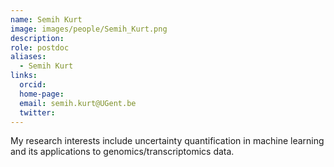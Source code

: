 ```yaml
---
name: Semih Kurt
image: images/people/Semih_Kurt.png
description:
role: postdoc
aliases:
  - Semih Kurt
links:
  orcid: 
  home-page: 
  email: semih.kurt@UGent.be
  twitter: 
---
```


My research interests include uncertainty quantification in machine learning and its applications to genomics/transcriptomics data.
